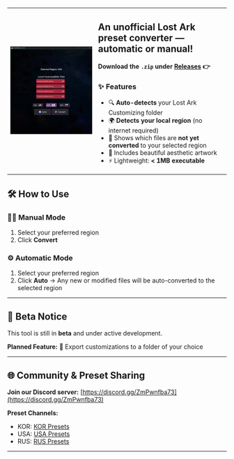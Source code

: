 <table>
<tr>
<td width="40%">
<img src="demo_image_1.jpg" alt="Demo Image" width="100%">
</td>
<td width="60%">
<h2>An unofficial Lost Ark preset converter — automatic or manual!</h2>
<p><strong>Download the <code>.zip</code> under <a href="https://github.com/Smotto/PresetWeaver/releases">Releases</a> 👉</strong></p>

### ✨ Features

- 🔍 <strong>Auto-detects</strong> your Lost Ark Customizing folder
- 🌍 <strong>Detects your local region</strong> (no internet required)
- 📄 Shows which files are <strong>not yet converted</strong> to your selected region
- 🎨 Includes beautiful aesthetic artwork
- ⚡ Lightweight: <strong>< 1MB executable</strong>
</td>
</tr>
</table>

## 🛠 How to Use

### 🧑‍💻 Manual Mode

1. Select your preferred region
2. Click **Convert**

### ⚙️ Automatic Mode

1. Select your preferred region
2. Click **Auto**
   → Any new or modified files will be auto-converted to the selected region

---

## 🚧 Beta Notice

This tool is still in **beta** and under active development.

**Planned Feature:**
📁 Export customizations to a folder of your choice

---

## 🌐 Community & Preset Sharing

**Join our Discord server:**
[https://discord.gg/ZmPwnfba73](https://discord.gg/ZmPwnfba73)

**Preset Channels:**

* KOR: [KOR Presets](https://discord.com/channels/943866124292980796/944238985121787964)
* USA: [USA Presets](https://discord.com/channels/212635560596996097/943796313257037824)
* RUS: [RUS Presets](https://discord.com/channels/567277753607651338/1207978460568485899)

---
